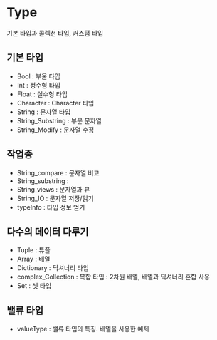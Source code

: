 # Type

기본 타입과 콜렉션 타입, 커스텀 타입

##  기본 타입

   * Bool : 부울 타입
   * Int : 정수형 타입
   * Float : 실수형 타입
   * Character : Character 타입
   * String : 문자열 타입
   * String_Substring : 부분 문자열
   * String_Modify : 문자열 수정
   
## 작업중
   * String_compare : 문자열 비교   
   * String_substring : 
   * String_views : 문자열과 뷰
   * String_IO : 문자열 저장/읽기
   * typeInfo : 타입 정보 얻기

## 다수의 데이터 다루기
   * Tuple : 튜플
   * Array : 배열
   * Dictionary : 딕셔너리 타입
   * complex_Collection : 복합 타입 : 2차원 배열, 배열과 딕셔너리 혼합 사용
   * Set : 셋 타입

## 밸류 타입
   * valueType : 밸류 타입의 특징. 배열을 사용한 예제